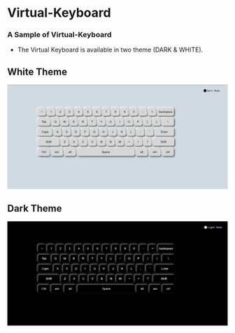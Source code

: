 # Virtual-Keyboard

### A Sample of Virtual-Keyboard
- The Virtual Keyboard is available in two theme (DARK & WHITE).

## White Theme
![White Theme](img/full-screen.PNG)

## Dark Theme
![Black Theme](img/full-screen2.PNG)
